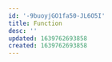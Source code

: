 ```yaml
---
id: '-9buoyjGO1fa50-JL6O5I'
title: Function
desc: ''
updated: 1639762693858
created: 1639762693858
---
```


